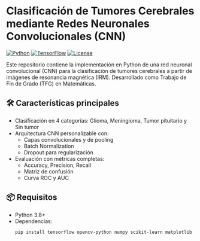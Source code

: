 # Clasificación de Tumores Cerebrales mediante Redes Neuronales Convolucionales (CNN)

[![Python](https://img.shields.io/badge/Python-3.8%2B-blue)](https://www.python.org/)
[![TensorFlow](https://img.shields.io/badge/TensorFlow-2.x-orange)](https://www.tensorflow.org/)
[![License](https://img.shields.io/badge/License-MIT-green)](LICENSE)

Este repositorio contiene la implementación en Python de una red neuronal convolucional (CNN) para la clasificación de tumores cerebrales a partir de imágenes de resonancia magnética (IRM). Desarrollado como Trabajo de Fin de Grado (TFG) en Matemáticas.

## 🛠️ Características principales

- Clasificación en 4 categorías: Glioma, Meningioma, Tumor pituitario y Sin tumor
- Arquitectura CNN personalizable con:
  - Capas convolucionales y de pooling
  - Batch Normalization
  - Dropout para regularización
- Evaluación con métricas completas:
  - Accuracy, Precision, Recall
  - Matriz de confusión
  - Curva ROC y AUC

## 📦 Requisitos

- Python 3.8+
- Dependencias:
  ```bash
  pip install tensorflow opencv-python numpy scikit-learn matplotlib kagglehub tqdm
